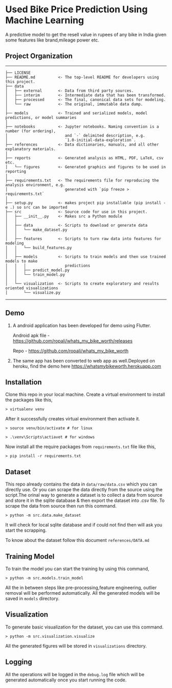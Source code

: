 # Used Bike Price Prediction Using Machine Learning
A predictive model to get the resell value in rupees of any bike in India given some features like brand,mileage power etc.


## Project Organization
------------

    ├── LICENSE
    ├── README.md          <- The top-level README for developers using this project.
    ├── data
    │   ├── external       <- Data from third party sources.
    │   ├── interim        <- Intermediate data that has been transformed.
    │   ├── processed      <- The final, canonical data sets for modeling.
    │   └── raw            <- The original, immutable data dump.
    │
    ├── models             <- Trained and serialized models, model predictions, or model summaries
    │
    ├── notebooks          <- Jupyter notebooks. Naming convention is a number (for ordering),
    │                         and `-` delimited description, e.g.
    │                         `1.0-initial-data-exploration`.
    ├── references         <- Data dictionaries, manuals, and all other explanatory materials.
    │
    ├── reports            <- Generated analysis as HTML, PDF, LaTeX, csv etc.
    │   └── figures        <- Generated graphics and figures to be used in reporting
    │
    ├── requirements.txt   <- The requirements file for reproducing the analysis environment, e.g.
    │                         generated with `pip freeze > requirements.txt`
    │
    ├── setup.py           <- makes project pip installable (pip install -e .) so src can be imported
    ├── src                <- Source code for use in this project.
    │   ├── __init__.py    <- Makes src a Python module
    │   │
    │   ├── data           <- Scripts to download or generate data
    │   │   └── make_dataset.py
    │   │
    │   ├── features       <- Scripts to turn raw data into features for modeling
    │   │   └── build_features.py
    │   │
    │   ├── models         <- Scripts to train models and then use trained models to make
    │   │   │                 predictions
    │   │   ├── predict_model.py
    │   │   └── train_model.py
    │   │
    │   └── visualization  <- Scripts to create exploratory and results oriented visualizations
    │       └── visualize.py
    


--------
## Demo
1. A android application has been developed for demo using Flutter.

    Android apk file - https://github.com/ropali/whats_my_bike_worth/releases

    Repo - https://github.com/ropali/whats_my_bike_worth
2. The same app has been converted to web app as well.Deployed on heroku, find the demo here
https://whatsmybikeworth.herokuapp.com

## Installation
Clone this repo in your local machine. Create a virtual environment to install the packages like this,

```
> virtualenv venv
```
After it successfully creates virtual environment then activate it.

```
> source venv/bin/activate # for linux

> .\venv\Scripts\actiavet # for windows
```

Now install all the require packages from `requirements.txt` file like this,

```> pip install -r requirements.txt```


## Dataset
This repo already contains the data in `data/raw/data.csv` which you can directly use. Or you can scrape the data directly from the source using the script.The orinal way to generate a dataset is to collect a data from source and store it in the sqlite database & then export the dataset into .csv file.
To scrape the data from source then run this command.

```
> python -m src.data.make_dataset
```
It will check for local sqlite database and if could not find then will ask you start the scrapping.

To know about the dataset follow this document `references/DATA.md`

## Training Model
To train the model you can start the training by using this command,
```
> python -m src.models.train_model
```
All the in between steps like pre-processing,feature engineering, outlier removal will be performed automatically. All the generated models will be saved in `models` directory.

## Visualization
To generate basic visualization for the dataset, you can use this command.

```
> python -m src.visualization.visualize
```

All the generated figures will be stored in `visualizations` directory.

## Logging 
All the operations will be logged in the `debug.log` file which will be generated automatically once you start running the code.